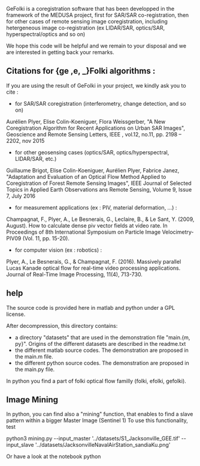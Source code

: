 GeFolki is a coregistration software that has been developped in the framework of the MEDUSA project, first for SAR/SAR co-registration, then for other cases of remote sensing image coregistration, including hetergeneous image co-registration (ex LIDAR/SAR, optics/SAR, hyperspectral/optics and so on)

We hope this code will be helpful and we remain to your disposal and we are interested in getting back your remarks.

## Citations for {ge ,e, _}Folki algorithms :

If you are using the result of GeFolki in your project, we kindly ask you to cite :

- for SAR/SAR coregistration (interferometry, change detection, and so on)

Aurélien Plyer, Elise Colin-Koeniguer, Flora Weissgerber, "A New Coregistration Algorithm for Recent Applications on Urban SAR Images", Geoscience and Remote Sensing Letters, IEEE , vol.12, no.11, pp. 2198 – 2202, nov 2015

- for other geosensing cases (optics/SAR, optics/hyperspectral, LIDAR/SAR, etc.)

Guillaume Brigot, Elise Colin-Koeniguer, Aurélien Plyer, Fabrice Janez, "Adaptation and Evaluation of an Optical Flow Method Applied to Coregistration of Forest Remote Sensing Images", IEEE Journal of Selected Topics in Applied Earth Observations ans Remote Sensing, Volume 9, Issue 7, July 2016

- for measurement applications (ex : PIV, material deformation, ...) : 

Champagnat, F., Plyer, A., Le Besnerais, G., Leclaire, B., & Le Sant, Y. (2009, August). How to calculate dense piv vector fields at video rate. In Proceedings of 8th International Symposium on Particle Image Velocimetry-PIV09 (Vol. 11, pp. 15-20).

- for computer vision (ex : robotics) :

Plyer, A., Le Besnerais, G., & Champagnat, F. (2016). Massively parallel Lucas Kanade optical flow for real-time video processing applications. Journal of Real-Time Image Processing, 11(4), 713-730.


## help

The source code is provided here in matlab and python under a GPL license.

After decompression, this directory contains:

- a directory "datasets" that are used in the demonstration file "main.{m, py}". Origins of the different datasets are described in the readme.txt
- the different matlab source codes. The demonstration are proposed in the main.m file.
- the different python source codes. The demonstration are proposed in the main.py file.

In python you find a part of folki optical flow familly (folki, efolki, gefolki).


## Image Mining
In python, you can find also a "mining" function, that enables to find a slave pattern within a bigger Master Image (Sentinel 1)
To use this functionality, test

python3 mining.py --input_master '../datasets/S1_Jacksonville_GEE.tif' --input_slave '../datasets/JacksonvilleNavalAirStation_sandiaKu.png'

Or have a look at the notebook python 

